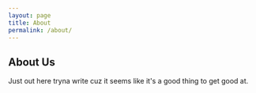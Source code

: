 ```yaml
---
layout: page
title: About
permalink: /about/
---
```


## About Us
Just out here tryna write cuz it seems like it's a good thing to get good at.

